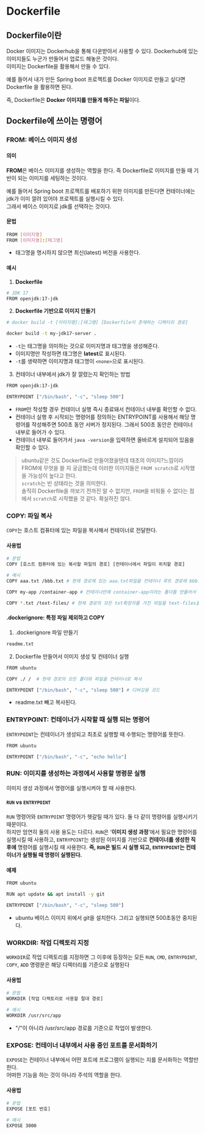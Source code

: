 # Dockerfile

## Dockerfile이란
Docker 이미지는 Dockerhub을 통해 다운받아서 사용할 수 있다. Dockerhub에 있는 이미지들도 누군가 만들어서 업로드 해놓은 것이다.  
이미지는 Dockerfile을 활용해서 만들 수 있다.

예를 들어서 내가 만든 Spring boot 프로젝트를 Docker 이미지로 만들고 싶다면 Dockerfile 을 활용하면 된다.

즉, Dockerfile은 **Docker 이미지를 만들게 해주는 파일**이다.


## Dockerfile에 쓰이는 명령어

### FROM: 베이스 이미지 생성

#### 의미
**FROM**은 베이스 이미지를 생성하는 역할을 한다. 즉 Dockerfile로 이미지를 만들 때 기반이 되는 이미지를 세팅하는 것이다.  

예를 들어서 Spring boot 프로젝트를 배포하기 위한 이미지를 만든다면 컨테이너에는 jdk가 이미 깔려 있어야 프로젝트를 실행시킬 수 있다.  
그래서 베이스 이미지로 jdk를 선택하는 것이다.

#### 문법
```bash
FROM [이미지명]
FROM [이미지명]:[태그명]
```
- 태그명을 명시하지 않으면 최신(latest) 버전을 사용한다.

#### 예시

1. **Dockerfile**
```bash
# JDK 17
FROM openjdk:17-jdk
```

2. **Dockerfile 기반으로 이미지 만들기**

```bash
# docker build -t [이미지명]:[태그명] [Dockerfile이 존재하는 디렉터리 경로]

docker build -t my-jdk17-server .
```
- `-t`는 태그명을 의미하는 것으로 이미지명과 태그명을 생성해준다.
- 이미지명만 작성하면 태그명은 **latest**로 표시된다.
- `-t`를 생략하면 이미지명과 태그명이 `<none>`으로 표시된다.

3. 컨테이너 내부에서 jdk가 잘 깔렸는지 확인하는 방법
```bash
FROM openjdk:17-jdk

ENTRYPOINT ["/bin/bash", "-c", "sleep 500"] 
```
- `FROM`만 작성할 경우 컨테이너 실행 즉시 종료돼서 컨테이너 내부를 확인할 수 없다.
- 컨테이너 실행 후 시작되는 명령어를 정의하는 ENTRYPOINT를 사용해서 해당 명령어를 작성해주면 500초 동안 서버가 정지된다.
  그래서 500초 동안은 컨테이너 내부로 들어가 수 있다.
- 컨테이너 내부로 들어가서 `java -version`을 입력하면 올바르게 설치되어 있음을 확인할 수 있다.

> ubuntu같은 것도 Dockerfile로 만들어졌을텐데 태초의 이미지?느낌이라 FROM에 무엇을 쓸 지 궁금했는데 이러한 이미지들은 `FROM scratch`로 시작했을 가능성이 높다고 한다.  
> `scratch`는 빈 상태라는 것을 의미한다.  
> 솔직히 Dockerfile을 까보기 전까진 알 수 없지만, `FROM`을 비워둘 수 없다는 점에서 `scratch`로 시작했을 것 같다. 확실하진 않다.

### COPY: 파일 복사
`COPY`는 호스트 컴퓨터에 있는 파일을 복사해서 컨테이너로 전달한다.

#### 사용법
```bash
# 문법
COPY [호스트 컴퓨터에 있는 복사할 파일의 경로] [컨테이너에서 파일이 위치할 경로]

# 예시
COPY aaa.txt /bbb.txt # 현재 경로에 있는 aaa.txt파일을 컨테이너 루트 경로에 bbb.txt라는 이름으로 복사

COPY my-app /container-app # 컨테이너안에 container-app이라는 폴더를 만들어서 my-app 폴더 내의 폴더와 파일들을 옮긴다. 

COPY *.txt /text-files/ # 현재 경로의 모든 txt확장자를 가진 파일을 text-files폴더로 이동, text-files 뒤에 "/" 필수
```

#### .dockerignore: 특정 파일 제외하고 COPY
1. .dockerignore 파일 만들기
```bash
readme.txt
```
2. Dockerfile 만들어서 이미지 생성 및 컨테이너 실행
```bash
FROM ubuntu

COPY ./ /  # 현재 경로의 모든 폴더와 파일을 컨테이너로 복사

ENTRYPOINT ["/bin/bash", "-c", "sleep 500"] # 디버깅용 코드 
```
- readme.txt 빼고 복사된다.

### ENTRYPOINT: 컨테이너가 시작할 때 실행 되는 명령어
`ENTRYPOINT`는 컨테이너가 생성되고 최초로 실행할 때 수행되는 명령어를 뜻한다.

```bash
FROM ubuntu

ENTRYPOINT ["/bin/bash", "-c", "echo hello"]
```

### RUN: 이미지를 생성하는 과정에서 사용할 명령문 실행
이미지 생성 과정에서 명령어를 실행시켜야 할 때 사용한다.

#### `RUN` vs `ENTRYPOINT`

`RUN` 명령어와 `ENTRYPOINT` 명령어가 헷갈릴 때가 있다. 둘 다 같이 명령어를 실행시키기 때문이다.  
하지만 엄연히 둘의 사용 용도는 다르다. `RUN`은 ‘**이미지 생성 과정**’에서 필요한 명령어를 실행시킬 때 사용하고, `ENTRYPOINT`는 생성된 이미지를 기반으로 **컨테이너를 생성한 직후에** 명령어를 실행시킬 때 사용한다.
**즉, `RUN`은 빌드 시 실행 되고, `ENTRYPOINT`는 컨테이너가 실행될 때 명령이 실행된다.**

#### 예제
```bash
FROM ubuntu

RUN apt update && apt install -y git

ENTRYPOINT ["/bin/bash", "-c", "sleep 500"]
```
- ubuntu 베이스 이미지 위에서 git을 설치한다. 그리고 실행되면 500초동안 중지된다.

### WORKDIR: 작업 디렉토리 지정
`WORKDIR`로 작업 디렉토리를 지정하면 그 이후에 등장하는 모든 `RUN`, `CMD`, `ENTRYPOINT`, `COPY`, `ADD` 명령문은 해당 디렉터리를 기준으로 실행된다

#### 사용법
```bash
# 문법
WORKDIR [작업 디렉토리로 사용할 절대 경로]

# 예시
WORKDIR /usr/src/app
```
- "/"이 아니라 /usr/src/app 경로를 기준으로 작업이 발생한다.

### EXPOSE: 컨테이너 내부에서 사용 중인 포트를 문서화하기
`EXPOSE`는 컨테이너 내부에서 어떤 포트에 프로그램이 실행되는 지를 문서화하는 역할만 한다.  
어떠한 기능을 하는 것이 아니라 주석의 역할을 한다.

#### 사용법
```bash
# 문법
EXPOSE [포트 번호]

# 예시
EXPOSE 3000
```